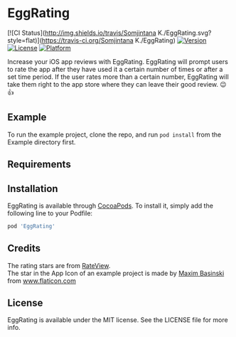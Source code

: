 # EggRating

[![CI Status](http://img.shields.io/travis/Somjintana K./EggRating.svg?style=flat)](https://travis-ci.org/Somjintana K./EggRating)
[![Version](https://img.shields.io/cocoapods/v/EggRating.svg?style=flat)](http://cocoapods.org/pods/EggRating)
[![License](https://img.shields.io/cocoapods/l/EggRating.svg?style=flat)](http://cocoapods.org/pods/EggRating)
[![Platform](https://img.shields.io/cocoapods/p/EggRating.svg?style=flat)](http://cocoapods.org/pods/EggRating)

Increase your iOS app reviews with EggRating. EggRating will prompt users to rate the app after they have used it a certain number of times or after a set time period. If the user rates more than a certain number, EggRating will take them right to the app store where they can leave their good review. 😉👍
## Example

To run the example project, clone the repo, and run `pod install` from the Example directory first.

## Requirements

## Installation

EggRating is available through [CocoaPods](http://cocoapods.org). To install
it, simply add the following line to your Podfile:

```ruby
pod 'EggRating'
```

## Credits
The rating stars are from [RateView](https://github.com/taruntyagi697/RateView). <br>
The star in the App Icon of an example project is made by [Maxim Basinski](http://www.flaticon.com/authors/maxim-basinski) from www.flaticon.com

## License

EggRating is available under the MIT license. See the LICENSE file for more info.
